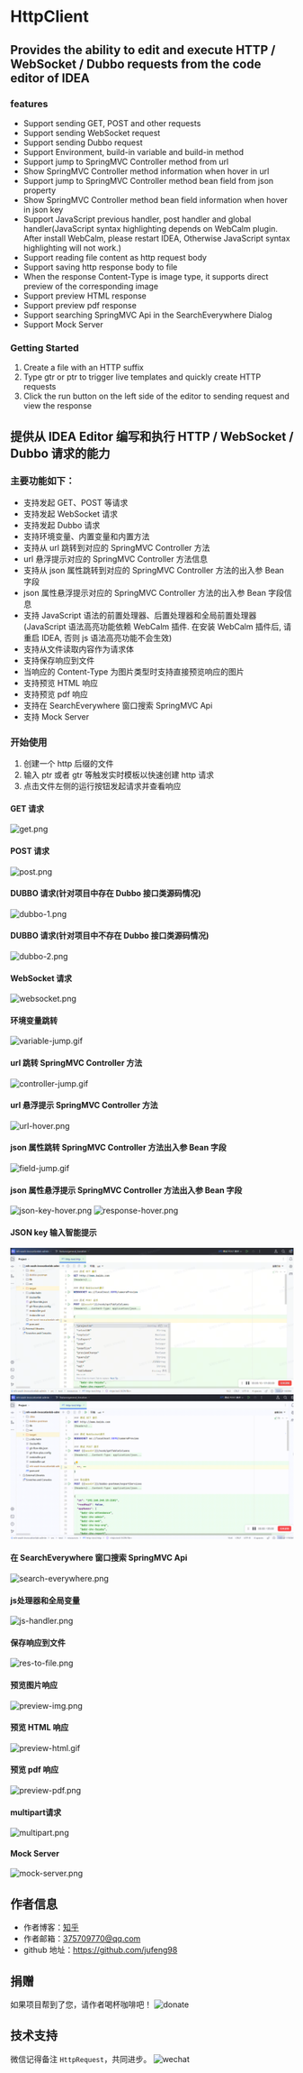 # HttpClient

## Provides the ability to edit and execute HTTP / WebSocket / Dubbo requests from the code editor of IDEA

### features
- Support sending GET, POST and other requests
- Support sending WebSocket request
- Support sending Dubbo request
- Support Environment, build-in variable and build-in method
- Support jump to SpringMVC Controller method from url
- Show SpringMVC Controller method information when hover in url
- Support jump to SpringMVC Controller method bean field from json property
- Show SpringMVC Controller method bean field information when hover in json key
- Support JavaScript previous handler, post handler and global handler(JavaScript syntax highlighting depends on WebCalm 
  plugin. After install WebCalm, please restart IDEA, Otherwise JavaScript syntax highlighting will not work.)
- Support reading file content as http request body
- Support saving http response body to file
- When the response Content-Type is image type, it supports direct preview of the corresponding image
- Support preview HTML response
- Support preview pdf response
- Support searching SpringMVC Api in the SearchEverywhere Dialog
- Support Mock Server

### Getting Started

1. Create a file with an HTTP suffix
2. Type gtr or ptr to trigger live templates and quickly create HTTP requests
3. Click the run button on the left side of the editor to sending request and view the response

## 提供从 IDEA Editor 编写和执行 HTTP / WebSocket / Dubbo 请求的能力

### 主要功能如下：

- 支持发起 GET、POST 等请求
- 支持发起 WebSocket 请求
- 支持发起 Dubbo 请求
- 支持环境变量、内置变量和内置方法
- 支持从 url 跳转到对应的 SpringMVC Controller 方法
- url 悬浮提示对应的 SpringMVC Controller 方法信息
- 支持从 json 属性跳转到对应的 SpringMVC Controller 方法的出入参 Bean 字段
- json 属性悬浮提示对应的 SpringMVC Controller 方法的出入参 Bean 字段信息
- 支持 JavaScript 语法的前置处理器、后置处理器和全局前置处理器(JavaScript 语法高亮功能依赖 WebCalm 插件. 在安装 WebCalm 插件后, 请重启 IDEA, 否则 js 语法高亮功能不会生效)
- 支持从文件读取内容作为请求体
- 支持保存响应到文件
- 当响应的 Content-Type 为图片类型时支持直接预览响应的图片
- 支持预览 HTML 响应
- 支持预览 pdf 响应
- 支持在 SearchEverywhere 窗口搜索 SpringMVC Api
- 支持 Mock Server

### 开始使用

1. 创建一个 http 后缀的文件
2. 输入 ptr 或者 gtr 等触发实时模板以快速创建 http 请求
3. 点击文件左侧的运行按钮发起请求并查看响应

#### GET 请求

![get.png](./images/get.png)

#### POST 请求

![post.png](./images/post.png)

#### DUBBO 请求(针对项目中存在 Dubbo 接口类源码情况)

![dubbo-1.png](./images/dubbo-1.png)

#### DUBBO 请求(针对项目中不存在 Dubbo 接口类源码情况)

![dubbo-2.png](./images/dubbo-2.png)

#### WebSocket 请求

![websocket.png](./images/websocket.png)

#### 环境变量跳转

![variable-jump.gif](./images/variable-jump.gif)

#### url 跳转 SpringMVC Controller 方法

![controller-jump.gif](./images/controller-jump.gif)

#### url 悬浮提示 SpringMVC Controller 方法

![url-hover.png](./images/url-hover.png)

#### json 属性跳转 SpringMVC Controller 方法出入参 Bean 字段

![field-jump.gif](./images/field-jump.gif)

#### json 属性悬浮提示 SpringMVC Controller 方法出入参 Bean 字段

![json-key-hover.png](./images/json-key-hover.png)
![response-hover.png](./images/response-hover.png)

#### JSON key 输入智能提示

![json-key-completion.png](./images/json-key-completion.png)
![json-key-completion.gif](./images/json-key-completion.gif)

#### 在 SearchEverywhere 窗口搜索 SpringMVC Api

![search-everywhere.png](./images/search-everywhere.png)

#### js处理器和全局变量

![js-handler.png](./images/js-handler.png)

#### 保存响应到文件

![res-to-file.png](./images/res-to-file.png)

#### 预览图片响应

![preview-img.png](./images/preview-image.png)

#### 预览 HTML 响应

![preview-html.gif](./images/preview-html.gif)

#### 预览 pdf 响应

![preview-pdf.png](images/preview-pdf.png)

#### multipart请求

![multipart.png](./images/multipart.png)

#### Mock Server

![mock-server.png](images/mock-server.png)

## 作者信息

- 作者博客：[知乎](https://www.zhihu.com/people/liang-yu-dong-44)
- 作者邮箱：375709770@qq.com
- github 地址：https://github.com/jufeng98

## 捐赠

如果项目帮到了您，请作者喝杯咖啡吧！
![donate](./images/donate.jpg)

## 技术支持

微信记得备注 ```HttpRequest```，共同进步。
![wechat](./images/wechat.jpg)
